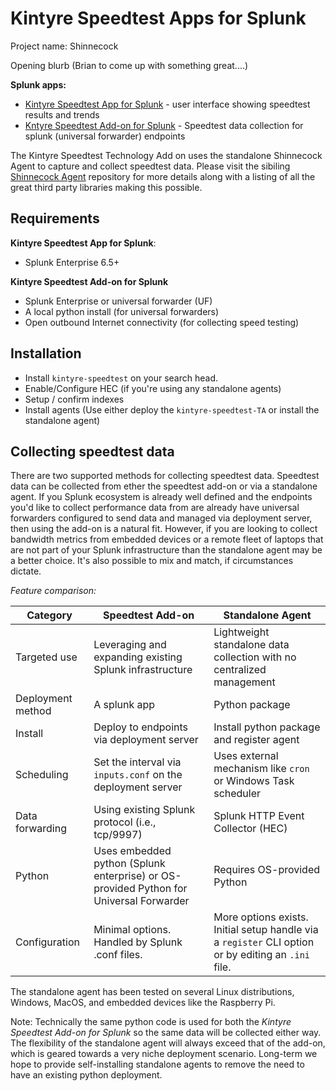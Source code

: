 # Kintyre Speedtest Apps for Splunk

Project name:  Shinnecock

Opening blurb (Brian to come up with something great....)

**Splunk apps:**

 * [Kintyre Speedtest App for Splunk](./kintyre-speedtest) - user interface showing speedtest results
   and trends
 * [Kntyre Speedtest Add-on for Splunk](./kintyre-speedtest-TA) - Speedtest data collection for
   splunk (universal forwarder) endpoints

The Kintyre Speedtest Technology Add on uses the standalone Shinnecock Agent to capture and collect
speedtest data.  Please visit the sibiling [Shinnecock Agent][shinnecock-agent-repo] repository for
more details along with a listing of all the great third party libraries making this possible.

## Requirements

**Kintyre Speedtest App for Splunk**:

  * Splunk Enterprise 6.5+

**Kintyre Speedtest Add-on for Splunk**

  * Splunk Enterprise or universal forwarder (UF)
  * A local python install (for universal forwarders)
  * Open outbound Internet connectivity (for collecting speed testing)

## Installation

 * Install `kintyre-speedtest` on your search head.
 * Enable/Configure HEC (if you're using any standalone agents)
 * Setup / confirm indexes
 * Install agents (Use either deploy the `kintyre-speedtest-TA` or install the standalone agent)


## Collecting speedtest data

There are two supported methods for collecting speedtest data.  Speedtest data can be collected from
ether the speedtest add-on or via a standalone agent.  If you Splunk ecosystem is already well
defined and the endpoints you'd like to collect performance data from are already have universal forwarders configured to send data and
managed via deployment server, then using the add-on is a natural fit.  However, if you are looking
to collect bandwidth metrics from embedded devices or a remote fleet of laptops that are not part of
your Splunk infrastructure than the standalone agent may be a better choice.  It's also possible to
mix and match, if circumstances dictate.

_Feature comparison:_

| Category | Speedtest Add-on | Standalone Agent |
| -------- | ---------------- | -----------------|
| Targeted use | Leveraging and expanding existing Splunk infrastructure | Lightweight standalone data collection with no centralized management |
| Deployment method | A splunk app | Python package |
| Install | Deploy to endpoints via deployment server | Install python package and register agent |
| Scheduling | Set the interval via `inputs.conf` on the deployment server | Uses external mechanism like `cron` or Windows Task scheduler |
| Data forwarding | Using existing Splunk protocol (i.e., tcp/9997) | Splunk HTTP Event Collector (HEC) |
| Python | Uses embedded python (Splunk enterprise) or OS-provided Python for Universal Forwarder | Requires OS-provided Python |
| Configuration | Minimal options.  Handled by Splunk .conf files. | More options exists.  Initial setup handle via a `register` CLI option or by editing an `.ini` file. |

The standalone agent has been tested on several Linux distributions, Windows, MacOS, and embedded
devices like the Raspberry Pi.

Note:  Technically the same python code is used for both the *Kintyre Speedtest Add-on for Splunk*
so the same data will be collected either way.  The flexibility of the standalone agent will always
exceed that of the add-on, which is geared towards a very niche deployment scenario.  Long-term we
hope to provide self-installing standalone agents to remove the need to have an existing python
deployment.



[shinnecock-agent-repo]: https://github.com/Kintyre/shinnecock-agent
